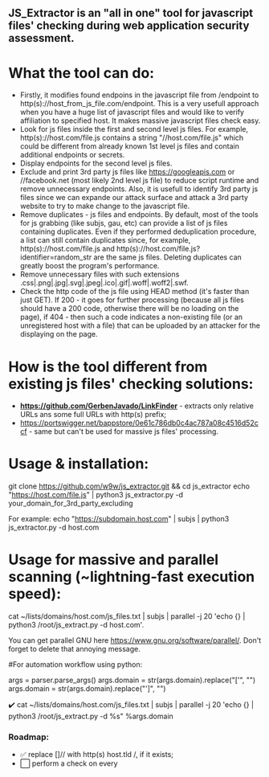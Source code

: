## JS_Extractor is an "all in one" tool for javascript files' checking during web application security assessment.

# What the tool can do:

- Firstly, it modifies found endpoins in the javascript file from /endpoint to http(s)://host_from_js_file.com/endpoint. This is a very usefull approach when you have a huge list of javascript files and would like to verify affiliation to specified host. It makes massive javascript files check easy.
- Look for js files inside the first and second level js files. For example, http(s)://host.com/file.js contains a string "//host.com/file.js" which could be different from already known 1st level js files and contain additional endpoints or secrets.
- Display endpoints for the second level js files.
- Exclude and print 3rd party js files like https://googleapis.com or //facebook.net (most likely 2nd level js file) to reduce script runtime and remove unnecessary endpoints. Also, it is usefull to identify 3rd party js files since we can expande our attack surface and attack a 3rd party website to try to make change to the javascript file.
- Remove duplicates - js files and endpoints. By default, most of the tools for js grabbing (like subjs, gau, etc) can provide a list of js files containing duplicates. Even if they performed deduplication procedure, a list can still contain duplicates since, for example, http(s)://host.com/file.js and http(s)://host.com/file.js?identifier=random_str are the same js files. Deleting duplicates can greatly boost the program's performance.
- Remove unnecessary files with such extensions .css|.png|.jpg|.svg|.jpeg|.ico|.gif|.woff|.woff2|.swf.
- Check the http code of the js file using HEAD method (it's faster than just GET). If 200 - it goes for further processing (because all js files should have a 200 code, otherwise there will be no loading on the page), if 404 - then such a code indicates a non-existing file (or an unregistered host with a file) that can be uploaded by an attacker for the displaying on the page.


# How is the tool different from existing js files' checking solutions:
- **https://github.com/GerbenJavado/LinkFinder** - extracts only relative URLs ans some full URLs with http(s) prefix;
- https://portswigger.net/bappstore/0e61c786db0c4ac787a08c4516d52ccf - same but can't be used for massive js files' processing.

# Usage & installation:
git clone https://github.com/w9w/js_extractor.git && cd js_extractor
echo "https://host.com/file.js" | python3 js_extractor.py -d your_domain_for_3rd_party_excluding

For example:
echo "https://subdomain.host.com" | subjs | python3 js_extractor.py -d host.com

# Usage for massive and parallel scanning (~lightning-fast execution speed):

cat ~/lists/domains/host.com/js_files.txt | subjs | parallel -j 20 'echo {} | python3 /root/js_extract.py -d host.com'.

You can get parallel GNU here https://www.gnu.org/software/parallel/. Don't forget to delete that annoying message.

#For automation workflow using python:

args = parser.parse_args()
args.domain = str(args.domain).replace("['", "")
args.domain = str(args.domain).replace("']", "")

:heavy_check_mark: cat ~/lists/domains/host.com/js_files.txt | subjs | parallel -j 20 'echo {} | python3 /root/js_extract.py -d %s" %args.domain


### Roadmap:

- ✅ replace \[]// with http(s) host.tld /, if it exists;
- ⬜️ perform a check on every <script> part in the html page
- ✅ deletion of duplicate files of the second level in relation to the files of the first level;
- ✅ setting the js file in the parameter when calling the program, still saving stdin;
- ✅ output the second level js files **optionally**, by parameter;
- ⬜️ save all found endpoints to a file **optionally**, by parameter;
- ⬜️ save all found deep-level js files to a file **optionally**, by parameter;
- ✅ improve the exclusion of 3rd party scripts by domain for multiple domains during bulk scanning, if possible;
- ✅ define domain and tld using re depending on line, if it's possible;
- ⬜️ check available HTTP methods for endpoints;
- ⬜️ retire js check via downloading js files to the temporary directory using wget;
- ✅ credentials leak check using secretfinder.py with extended regular expressions;
- ✅ brute-forcing parameters for endpoints using arjun.py;
- ⬜️ make a file with endpoints along with parameters for pipelining to check for XSS'es, CORS misconfigs, etc.
- ⬜️ identificate and process .map files;
- ⬜️ rewrite a tool in Golang;
- ⬜️ multithreading, - only in Golang (multithreading in Python is terrible imo).


# Ways to contribute

- Suggest a useful feature
- Report a bug
- Fix something and open a pull request
- Create a burp suite plugin
- Spread the word
